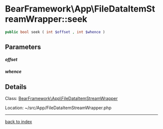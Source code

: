 # BearFramework\App\FileDataItemStreamWrapper::seek

```php
public bool seek ( int $offset , int $whence )
```

## Parameters

##### offset

##### whence

## Details

Class: [BearFramework\App\FileDataItemStreamWrapper](bearframework.app.filedataitemstreamwrapper.class.md)

Location: ~/src/App/FileDataItemStreamWrapper.php

---

[back to index](index.md)

